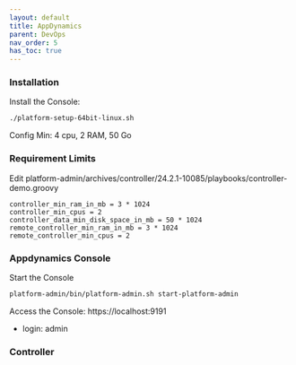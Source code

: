 ```yaml
---
layout: default
title: AppDynamics
parent: DevOps
nav_order: 5
has_toc: true
---
```


### Installation
Install the Console:
~~~sh
./platform-setup-64bit-linux.sh
~~~

Config Min: 4 cpu, 2 RAM, 50 Go

### Requirement Limits
Edit platform-admin/archives/controller/24.2.1-10085/playbooks/controller-demo.groovy
~~~
controller_min_ram_in_mb = 3 * 1024
controller_min_cpus = 2
controller_data_min_disk_space_in_mb = 50 * 1024
remote_controller_min_ram_in_mb = 3 * 1024
remote_controller_min_cpus = 2
~~~

### Appdynamics Console
Start the Console
~~~sh
platform-admin/bin/platform-admin.sh start-platform-admin
~~~

Access the Console:  <a>https://localhost:9191</a>
  - login: admin

### Controller


